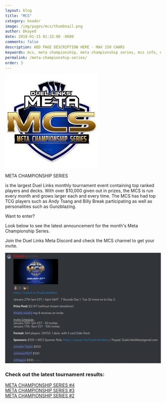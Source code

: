 ```yaml
---
layout: blog
title: "MCS"
category: header
image: /img/pages/mcs/thumbnail.png
author: Dkayed
date: 2018-01-15 01:32:00 -0600
comments: false
description: ADD PAGE DESCRIPTION HERE - MAX 150 CHARS
keywords: mcs, meta championship, meta championship series, mcs info, next mcs, mcs time
permalink: /meta-championship-series/
order: 3
---
```


<div>
    <img src="/img/logos/mcs_logo.png" class="mx-auto d-block">
</div>

<div class="mcs-info-container">
    <div class="mcs-info-text-container">
        <p class="mcs-info-header-text" >META CHAMPIONSHIP SERIES</p>
        <p class="mcs-info-body-text">is the largest Duel Links monthly tournament event containing top ranked players and decks. With over $10,000 given out in prizes, the MCS is run every month and grows larger each and every time. The MCS has had top TCG players such as Andy Tsang and Billy Break participating as well as personalities such as Gunzblazing.</p>
    </div>
    <div class="mcs-info-image-container"></div>   
</div>

<div class="mcs-join-container">
    <div class="mcs-join-text-container">
            <p class="mcs-join-header-text">Want to enter?</p>
            <p class="mcs-join-body-text">Look below to see the latest announcement for the month's Meta Championship Series.</p>
            <p class="mcs-join-body-text">Join the Duel Links Meta Discord and check the MCS channel to get your invite.</p>
        </div> 
    <div class="mcs-join-image-container"></div>      
</div>

<div>
    <img src="/img/logos/mcs5announcement.png" class="mx-auto d-block">
</div>

<div class="section">
    <h3 class="text-center">Check out the latest tournament results:</h3>
    <div class="text-center">
        <a href="/news/meta-championship-series-4-report/">META CHAMPIONSHIP SERIES #4</a> 
    </div>
    <div class="text-center">
        <a href="/meta-championship-series-3/">META CHAMPIONSHIP SERIES #3</a>
    </div>       
        <div class="text-center">
        <a href="/meta-championship-series-2/">META CHAMPIONSHIP SERIES #2</a>
    </div>       
</div>